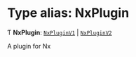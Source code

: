 # Type alias: NxPlugin

Ƭ **NxPlugin**: [`NxPluginV1`](../../devkit/documents/NxPluginV1) \| [`NxPluginV2`](../../devkit/documents/NxPluginV2)

A plugin for Nx
